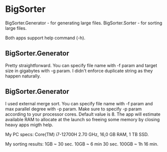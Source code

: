 # BigSorter

BigSorter.Generator - for generating large files.
BigSorter.Sorter - for sorting large files.

Both apps support help command (-h).

## BigSorter.Generator
Pretty straightforward. You can specify file name with -f param and target size in gigabytes with -g param.
I didn't enforce duplicate string as they happen naturally.

## BigSorter.Generator
I used external merge sort. You can specify file name with -f param and max parallel degree with -p param.
Make sure to specify -p param according to your processor cores. Default value is 8.
The app will estimate available RAM to allocate at the launch so freeing some memory by closing heavy apps migth help.

My PC specs: Core(TM) i7-12700H 2.70 GHz, 16,0 GB RAM, 1 TB SSD.

My sorting results:
1GB ~ 30 sec.
10GB ~ 6 min 30 sec.
100GB ~ 1h 16 min.
